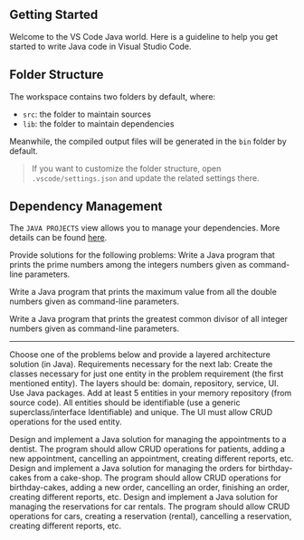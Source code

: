 ## Getting Started

Welcome to the VS Code Java world. Here is a guideline to help you get started to write Java code in Visual Studio Code.

## Folder Structure

The workspace contains two folders by default, where:

- `src`: the folder to maintain sources
- `lib`: the folder to maintain dependencies

Meanwhile, the compiled output files will be generated in the `bin` folder by default.

> If you want to customize the folder structure, open `.vscode/settings.json` and update the related settings there.

## Dependency Management

The `JAVA PROJECTS` view allows you to manage your dependencies. More details can be found [here](https://github.com/microsoft/vscode-java-dependency#manage-dependencies).

<!--
Lab assignment

Write a Java program that computes the sum of all the integer numbers given as command-line
parameters.

---

Home assignment
-->

Provide solutions for the following problems:
Write a Java program that prints the prime numbers among the integers numbers given
as command-line parameters.
  
Write a Java program that prints the maximum value from all the double numbers given
as command-line parameters.
  
Write a Java program that prints the greatest common divisor of all integer numbers
given as command-line parameters.

---

Choose one of the problems below and provide a layered architecture solution (in Java). Requirements necessary for the next lab:
Create the classes necessary for just one entity in the problem requirement (the first mentioned entity).
The layers should be: domain, repository, service, UI. Use Java packages.
Add at least 5 entities in your memory repository (from source code).
All entities should be identifiable (use a generic superclass/interface Identifiable) and unique.
The UI must allow CRUD operations for the used entity.

Design and implement a Java solution for managing the appointments to a dentist. The program should allow CRUD operations for patients, adding a new appointment, cancelling an appointment, creating different reports, etc.
Design and implement a Java solution for managing the orders for birthday-cakes from a cake-shop. The program should allow CRUD operations for birthday-cakes, adding a new order, cancelling an order, finishing an order, creating different reports, etc.
Design and implement a Java solution for managing the reservations for car rentals. The program should allow CRUD operations for cars, creating a reservation (rental), cancelling a reservation, creating different reports, etc.